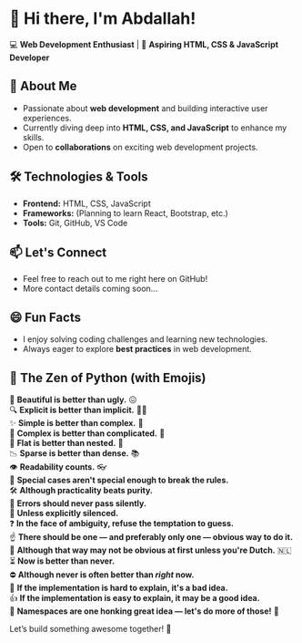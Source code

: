 # 👋 Hi there, I'm Abdallah!  

💻 **Web Development Enthusiast** | 🚀 **Aspiring HTML, CSS & JavaScript Developer**  

## 👀 About Me  
- Passionate about **web development** and building interactive user experiences.  
- Currently diving deep into **HTML, CSS, and JavaScript** to enhance my skills.  
- Open to **collaborations** on exciting web development projects.  

## 🛠️ Technologies & Tools  
- **Frontend:** HTML, CSS, JavaScript  
- **Frameworks:** (Planning to learn React, Bootstrap, etc.)  
- **Tools:** Git, GitHub, VS Code  

## 📫 Let's Connect  
- Feel free to reach out to me right here on GitHub!  
- More contact details coming soon...  

## 😄 Fun Facts  
- I enjoy solving coding challenges and learning new technologies.  
- Always eager to explore **best practices** in web development.

## 🧘 The Zen of Python (with Emojis)

🌸 **Beautiful is better than ugly.** 😖  
🔍 **Explicit is better than implicit.** 🕵️‍♂️  
✨ **Simple is better than complex.** 🧩  
🔀 **Complex is better than complicated.** 🧶  
📄 **Flat is better than nested.** 🧬  
📉 **Sparse is better than dense.** 📚  
👁️ **Readability counts.** 👓  
🙅 **Special cases aren't special enough to break the rules.**  
🛠️ **Although practicality beats purity.**  
🚫 **Errors should never pass silently.**  
🤫 **Unless explicitly silenced.**  
❓ **In the face of ambiguity, refuse the temptation to guess.**  
☝️ **There should be one — and preferably only one — obvious way to do it.**  
🤔 **Although that way may not be obvious at first unless you're Dutch.** 🇳🇱  
⏳ **Now is better than never.**  
⛔ **Although never is often better than *right* now.**  
🧠 **If the implementation is hard to explain, it's a bad idea.**  
👍 **If the implementation is easy to explain, it may be a good idea.**  
📛 **Namespaces are one honking great idea — let's do more of those!** 🐘


Let’s build something awesome together! 🚀  
